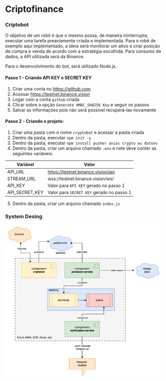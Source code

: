 # Criptofinance

### Criptobot

O objetivo de um robô é que o mesmo possa, de maneira ininterrupta, executar uma tarefa preaviamente criada e implementada.
Para o robê de exemplo aqui implementado, a ideia será monitorar um ativo e criar posição de compra e venda de acordo com a estratégia escolhida.
Para consumo de dados, a API utilizada será da Binance.

Para o desenvolvimento do bot, será utilizado Node.js.

#### Passo 1 - Criando API KEY e SECRET KEY
1. Criar uma conta no https://github.com
2. Acessar https://testnet.binance.vision 
3. Logar com a conta `github` criada
4. Clicar sobre a opção `Generate HMAC_SHA256 Key` e seguir os passos
5. Salvar as informações pois não será possível recuperá-las novamente

#### Passo 2 - Criando o projeto:
1. Criar uma pasta com o nome `cryptobot` e acessar a pasta criada
2. Dentro da pasta, executar `npm init -y`
3. Dentro da pasta, executar `npm install pusher axios crypto ws dotenv`
4. Dentro da pasta, criar um arquivo chamado `.env` e nele deve conter as seguintes variáveis: 

Variável        | Valor
----------------|-------
API_URL         | https://testnet.binance.vision/api
STREAM_URL      | wss://testnet.binance.vision/ws/
API_KEY         | Valor para `API KEY` gerado no passo 1
API_SECRET_KEY  | Valor para `SECRET KEY` gerado no passo 1
  
5. Dentro da pasta, criar um arquivo chamado `index.js`

### System Desing

![criptofinance](https://github.com/aulas-unisal/criptofinance/blob/main/criptofinance.drawio.png)

